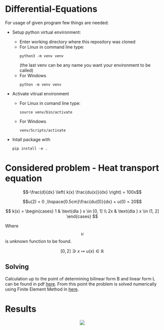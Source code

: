 # Differential-Equations
For usage of given program few things are needed:
- Setup python virtual environment:

   - Enter working directory where this repository was cloned
   - For Linux in command line type:
     ```
     python3 -m venv venv
     ```
      (the last venv can be any name you want your environment to be called)
  -  For Windows
     ```
     python -m venv venv
     ```
- Activate vitrual environment
   - For Linux in comand line type:
     ```
     source venv/bin/activate
     ```
  -  For Windows
     ```
     venv/Scripts/activate
     ```
- Intall package with
     ```
     pip install -e .
     ```
# Considered problem - Heat transport equation
$$-\frac{d}{dx} \left( k(x) \frac{du(x)}{dx} \right) = 100x$$

$$u(2) = 0 ,\hspace{0.5cm}\frac{du(0)}{dx} + u(0) = 20$$

$$
k(x) =
\begin{cases} 
1 & \text{dla } x \in [0, 1] \\
2x & \text{dla } x \in (1, 2]
\end{cases}
$$

Where $$u$$ is unknown function to be found.

$$[0, 2] \ni x \mapsto u(x) \in \mathbb{R}$$

## Solving
Calculation up to the point of determining bilinear form B and linear form L can be found in pdf [here](https://github.com/NCCMNT/Differential-Equations/blob/main/heat%20trasfer%20equation.pdf).
From this point the problem is solved numerically using Finite Element Method in [here](https://github.com/NCCMNT/Differential-Equations/blob/main/main.py).

# Results
<p align=center><img src=https://github.com/NCCMNT/Differential-Equations/blob/main/results.png /></p>
